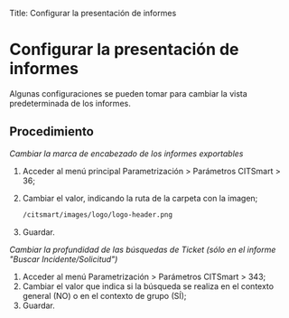 Title: Configurar la presentación de informes

# Configurar la presentación de informes

Algunas configuraciones se pueden tomar para cambiar la vista predeterminada de los informes.

## Procedimiento

*Cambiar la marca de encabezado de los informes exportables*

1. Acceder al menú principal Parametrización > Parámetros CITSmart > 36;
2. Cambiar el valor, indicando la ruta de la carpeta con la imagen;

	```sh
    /citsmart/images/logo/logo-header.png
    ```
	
3. Guardar.

*Cambiar la profundidad de las búsquedas de Ticket (sólo en el informe "Buscar Incidente/Solicitud")*
    
1. Acceder al menú Parametrización > Parámetros CITSmart > 343;
2. Cambiar el valor que indica si la búsqueda se realiza en el contexto general (NO) o en el contexto de grupo (SÍ);
3. Guardar.
